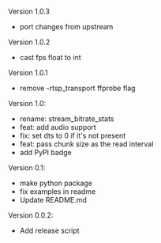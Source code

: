 Version 1.0.3

- port changes from upstream

Version 1.0.2

- cast fps float to int

Version 1.0.1

- remove -rtsp_transport ffprobe flag

Version 1.0:

- rename: stream_bitrate_stats
- feat: add audio support
- fix: set dts to 0 if it's not present
- feat: pass chunk size as the read interval
- add PyPI badge

Version 0.1:

- make python package
- fix examples in readme
- Update README.md

Version 0.0.2:

- Add release script
